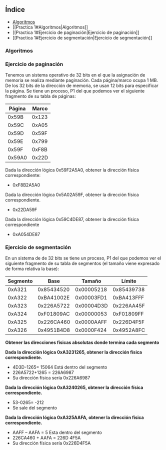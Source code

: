 
## Índice
- [Algoritmos](algoritmos)
- [[Practica 1#Algoritmos|Algoritmos]]
- [[Practica 1#Ejercicio de paginación|Ejercicio de paginación]]
- [[Practica 1#Ejercicio de segmentación|Ejercicio de segmentación]]


### Algoritmos



### Ejercicio de paginación

Tenemos un sistema operativo de 32 bits en el que la asignación de memoria se realiza mediante paginación. 
Cada página/marco ocupa 1 MB. De los 32 bits de la dirección de memoria, se usan 12 bits para especificar la página. 
Se tiene un proceso, P1 del que podemos ver el siguiente fragmento de su tabla de páginas:

| Página | Marco |
| ------ | ----- |
| 0x59B  | 0x123 |
| 0x59C  | 0xA05 |
| 0x59D  | 0x59F |
| 0x59E  | 0x799 |
| 0x59F  | 0xF8B |
| 0x59A0 | 0x22D |

Dada la dirección lógica 0x59F2A5A0, obtener la dirección física correspondiente:
- 0xF8B2A5A0

Dada la dirección lógica 0x5A02A59F, obtener la dirección física correspondiente.
- 0x22DA59F

Dada la dirección lógica 0x59C4DE87, obtener la dirección física correspondiente
- 0xA054DE87

### Ejercicio de segmentación

En un sistema de de 32 bits se tiene un proceso, P1 del que podemos ver el siguiente fragmento de su tabla de segmentos (el tamaño viene expresado de forma relativa la base):

| Segmento | Base       | Tamaño     | Límite     |
| -------- | ---------- | ---------- | ---------- |
| 0xA321   | 0x85434520 | 0x00005218 | 0x85439738 |
| 0xA322   | 0xBA41002E | 0x00003FD1 | 0xBA413FFF |
| 0xA323   | 0x226A5722 | 0x00004D3D | 0x226AA45F |
| 0xA324   | 0xF01809AC | 0x00000053 | 0xF01809FF |
| 0xA325   | 0x226CA460 | 0x0000AAFF | 0x226D4F5F |
| 0xA326   | 0x4951B4D8 | 0x0000F424 | 0x4952A8FC |

**Obtener las direcciones físicas absolutas donde termina cada segmento**

**Dada la dirección lógica 0xA3231265, obtener la dirección física correspondiente.**

- 4D3D-1265= 15064 Está dentro del segmento 
- 226A5722+1265 = 226A6987 
- Su dirección física sería 0x226A6987

**Dada la dirección lógica 0xA3240265, obtener la dirección física correspondiente.**

- 53-0265= -212 
- Se sale del segmento

**Dada la dirección lógica 0xA325AAFA, obtener la dirección física correspondiente.**

- AAFF – AAFA = 5 Esta dentro del segmento 
- 226CA460 + AAFA = 226D 4F5A 
- Su dirección física sería 0x226D4F5A





